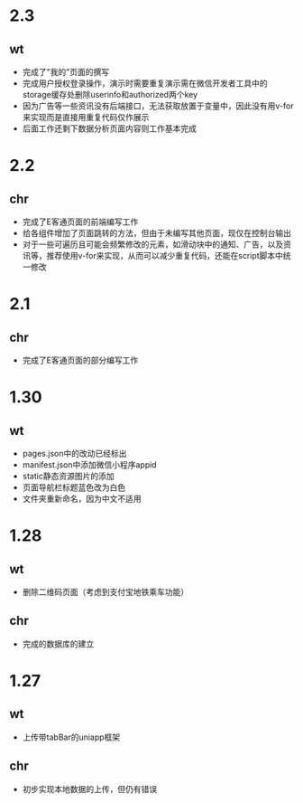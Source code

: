 # 2.3

## wt

- 完成了"我的"页面的撰写
- 完成用户授权登录操作，演示时需要重复演示需在微信开发者工具中的storage缓存处删除userinfo和authorized两个key
- 因为广告等一些资讯没有后端接口，无法获取放置于变量中，因此没有用v-for来实现而是直接用重复代码仅作展示
- 后面工作还剩下数据分析页面内容则工作基本完成

# 2.2

## chr

- 完成了E客通页面的前端编写工作
- 给各组件增加了页面跳转的方法，但由于未编写其他页面，现仅在控制台输出
- 对于一些可遍历且可能会频繁修改的元素，如滑动块中的通知、广告，以及资讯等，推荐使用v-for来实现，从而可以减少重复代码，还能在script脚本中统一修改

# 2.1

## chr

- 完成了E客通页面的部分编写工作

# 1.30

## wt

- pages.json中的改动已经标出
- manifest.json中添加微信小程序appid
- static静态资源图片的添加
- 页面导航栏标题蓝色改为白色
- 文件夹重新命名，因为中文不适用

# 1.28

## wt

- 删除二维码页面（考虑到支付宝地铁乘车功能）

## chr

- 完成的数据库的建立

# 1.27

## wt

- 上传带tabBar的uniapp框架

## chr

- 初步实现本地数据的上传，但仍有错误